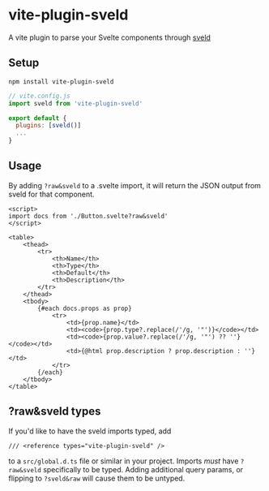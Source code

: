 # vite-plugin-sveld

A vite plugin to parse your Svelte components through [sveld](https://github.com/IBM/sveld)

## Setup

```
npm install vite-plugin-sveld
```

```js
// vite.config.js
import sveld from 'vite-plugin-sveld'

export default {
  plugins: [sveld()]
  ...
}
```

## Usage

By adding `?raw&sveld` to a .svelte import, it will return the JSON output from sveld for that component.

```svelte
<script>
import docs from './Button.svelte?raw&sveld'
</script>

<table>
	<thead>
		<tr>
			<th>Name</th>
			<th>Type</th>
			<th>Default</th>
			<th>Description</th>
		</tr>
	</thead>
	<tbody>
		{#each docs.props as prop}
			<tr>
				<td>{prop.name}</td>
				<td><code>{prop.type?.replace(/'/g, '"')}</code></td>
				<td><code>{prop.value?.replace(/'/g, '"') ?? ''}</code></td>
				<td>{@html prop.description ? prop.description : ''}</td>
			</tr>
		{/each}
	</tbody>
</table>
```

## ?raw&sveld types

If you'd like to have the sveld imports typed, add

```
/// <reference types="vite-plugin-sveld" />
```

to a `src/global.d.ts` file or similar in your project. Imports _must_ have `?raw&sveld` specifically to be typed. Adding additional query params, or flipping to `?sveld&raw` will cause them to be untyped.
